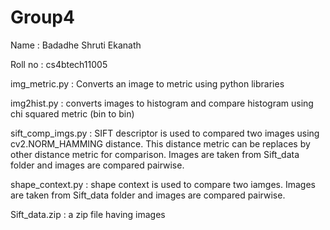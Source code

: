 # Group4

Name : Badadhe Shruti Ekanath

Roll no : cs4btech11005

img_metric.py : Converts an image to metric using python libraries

img2hist.py : converts images to histogram and compare histogram using chi squared metric (bin to bin)

sift_comp_imgs.py : SIFT descriptor is used to compared two images using cv2.NORM_HAMMING distance. This distance metric can be replaces by other distance metric for comparison. Images are taken from Sift_data folder and images are compared pairwise.

shape_context.py : shape context is used to compare two iamges. Images are taken from Sift_data folder and images are compared pairwise.

Sift_data.zip : a zip file having images 


